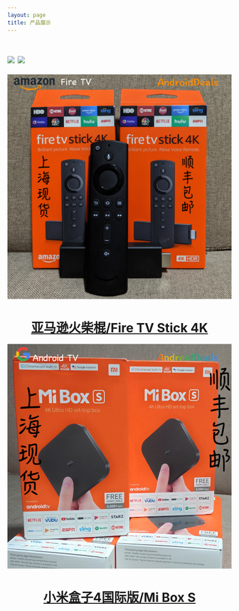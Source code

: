 ```yaml
---
layout: page
title: 产品展示
---
```

[![](https://img.shields.io/badge/我的GitHub-blue?logo=github)](https://github.com/AndroidDeals/AndroidDeals.github.io/)       [![](https://img.shields.io/badge/%E6%88%91%E7%9A%84%E6%B7%98%E5%AE%9D%E5%BA%97%E9%93%BA-AndroidDeals-orange)](https://shop108859308.taobao.com/)
===
![](https://raw.githubusercontent.com/AndroidDeals/AndroidDeals.github.io/master/Screenshots/firetv.jpg)
# <center><a href="https://item.taobao.com/item.htm?id=586454403742">亚马逊火柴棍/Fire TV Stick 4K</a></center>
![](https://raw.githubusercontent.com/AndroidDeals/AndroidDeals.github.io/master/Screenshots/boxs.jpg)
# <center><a href="https://item.taobao.com/item.htm?spm=a1z10.1-c.w4004-5759726203.4.62af362fzXlGmR&id=583319630797">小米盒子4国际版/Mi Box S</a></center>


